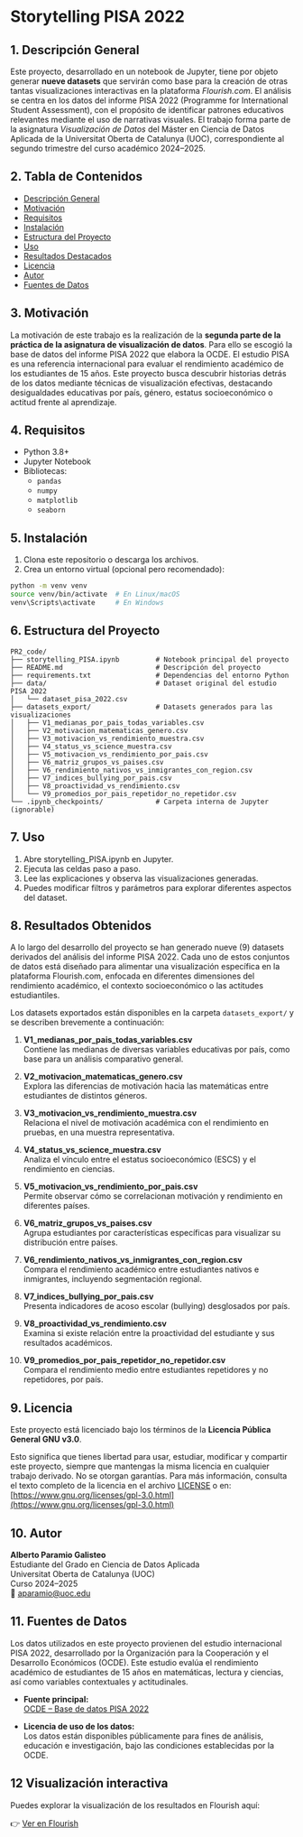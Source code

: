 # Storytelling PISA 2022

## 1. Descripción General

Este proyecto, desarrollado en un notebook de Jupyter, tiene por objeto generar **nueve datasets** que servirán como base para la creación de otras tantas visualizaciones interactivas en la plataforma *Flourish.com*. El análisis se centra en los datos del informe PISA 2022 (Programme for International Student Assessment), con el propósito de identificar patrones educativos relevantes mediante el uso de narrativas visuales. El trabajo forma parte de la asignatura *Visualización de Datos* del Máster en Ciencia de Datos Aplicada de la Universitat Oberta de Catalunya (UOC), correspondiente al segundo trimestre del curso académico 2024–2025.

## 2. Tabla de Contenidos

- [Descripción General](#1-descripción-general)
- [Motivación](#3-motivación)
- [Requisitos](#4-requisitos)
- [Instalación](#5-instalación)
- [Estructura del Proyecto](#6-estructura-del-proyecto)
- [Uso](#7-uso)
- [Resultados Destacados](#8-resultados-destacados)
- [Licencia](#9-licencia)
- [Autor](#10-autor)
- [Fuentes de Datos](#11-fuentes-de-datos)

## 3. Motivación

La motivación de este trabajo es la realización de la **segunda parte de la práctica de la asignatura de visualización de datos**. Para ello se escogió la base de datos del informe PISA 2022 que elabora la OCDE. El estudio PISA es una referencia internacional para evaluar el rendimiento académico de los estudiantes de 15 años. Este proyecto busca descubrir historias detrás de los datos mediante técnicas de visualización efectivas, destacando desigualdades educativas por país, género, estatus socioeconómico o actitud frente al aprendizaje.

## 4. Requisitos

- Python 3.8+
- Jupyter Notebook
- Bibliotecas:
  - `pandas`
  - `numpy`
  - `matplotlib`
  - `seaborn`

## 5. Instalación

1. Clona este repositorio o descarga los archivos.
2. Crea un entorno virtual (opcional pero recomendado):

```bash
python -m venv venv
source venv/bin/activate  # En Linux/macOS
venv\Scripts\activate     # En Windows
```

## 6. Estructura del Proyecto

```plaintext
PR2_code/
├── storytelling_PISA.ipynb         # Notebook principal del proyecto
├── README.md                       # Descripción del proyecto
├── requirements.txt                # Dependencias del entorno Python
├── data/                           # Dataset original del estudio PISA 2022
│   └── dataset_pisa_2022.csv
├── datasets_export/                # Datasets generados para las visualizaciones
│   ├── V1_medianas_por_pais_todas_variables.csv
│   ├── V2_motivacion_matematicas_genero.csv
│   ├── V3_motivacion_vs_rendimiento_muestra.csv
│   ├── V4_status_vs_science_muestra.csv
│   ├── V5_motivacion_vs_rendimiento_por_pais.csv
│   ├── V6_matriz_grupos_vs_paises.csv
│   ├── V6_rendimiento_nativos_vs_inmigrantes_con_region.csv
│   ├── V7_indices_bullying_por_pais.csv
│   ├── V8_proactividad_vs_rendimiento.csv
│   └── V9_promedios_por_pais_repetidor_no_repetidor.csv
└── .ipynb_checkpoints/             # Carpeta interna de Jupyter (ignorable)
```

## 7. Uso

1. Abre storytelling_PISA.ipynb en Jupyter.
2. Ejecuta las celdas paso a paso.
3. Lee las explicaciones y observa las visualizaciones generadas.
4. Puedes modificar filtros y parámetros para explorar diferentes aspectos del dataset.

## 8. Resultados Obtenidos

A lo largo del desarrollo del proyecto se han generado nueve (9) datasets derivados del análisis del informe PISA 2022. Cada uno de estos conjuntos de datos está diseñado para alimentar una visualización específica en la plataforma Flourish.com, enfocada en diferentes dimensiones del rendimiento académico, el contexto socioeconómico o las actitudes estudiantiles.

Los datasets exportados están disponibles en la carpeta `datasets_export/` y se describen brevemente a continuación:

1. **V1_medianas_por_pais_todas_variables.csv**  
   Contiene las medianas de diversas variables educativas por país, como base para un análisis comparativo general.

2. **V2_motivacion_matematicas_genero.csv**  
   Explora las diferencias de motivación hacia las matemáticas entre estudiantes de distintos géneros.

3. **V3_motivacion_vs_rendimiento_muestra.csv**  
   Relaciona el nivel de motivación académica con el rendimiento en pruebas, en una muestra representativa.

4. **V4_status_vs_science_muestra.csv**  
   Analiza el vínculo entre el estatus socioeconómico (ESCS) y el rendimiento en ciencias.

5. **V5_motivacion_vs_rendimiento_por_pais.csv**  
   Permite observar cómo se correlacionan motivación y rendimiento en diferentes países.

6. **V6_matriz_grupos_vs_paises.csv**  
   Agrupa estudiantes por características específicas para visualizar su distribución entre países.

7. **V6_rendimiento_nativos_vs_inmigrantes_con_region.csv**  
   Compara el rendimiento académico entre estudiantes nativos e inmigrantes, incluyendo segmentación regional.

8. **V7_indices_bullying_por_pais.csv**  
   Presenta indicadores de acoso escolar (bullying) desglosados por país.

9. **V8_proactividad_vs_rendimiento.csv**  
   Examina si existe relación entre la proactividad del estudiante y sus resultados académicos.

10. **V9_promedios_por_pais_repetidor_no_repetidor.csv**  
    Compara el rendimiento medio entre estudiantes repetidores y no repetidores, por país.

## 9. Licencia

Este proyecto está licenciado bajo los términos de la **Licencia Pública General GNU v3.0**.

Esto significa que tienes libertad para usar, estudiar, modificar y compartir este proyecto, siempre que mantengas la misma licencia en cualquier trabajo derivado. No se otorgan garantías. Para más información, consulta el texto completo de la licencia en el archivo [LICENSE](./LICENSE) o en:  
[https://www.gnu.org/licenses/gpl-3.0.html](https://www.gnu.org/licenses/gpl-3.0.html)

## 10. Autor

**Alberto Paramio Galisteo**  
Estudiante del Grado en Ciencia de Datos Aplicada  
Universitat Oberta de Catalunya (UOC)  
Curso 2024–2025  
📧 aparamio@uoc.edu

## 11. Fuentes de Datos

Los datos utilizados en este proyecto provienen del estudio internacional PISA 2022, desarrollado por la Organización para la Cooperación y el Desarrollo Económicos (OCDE). Este estudio evalúa el rendimiento académico de estudiantes de 15 años en matemáticas, lectura y ciencias, así como variables contextuales y actitudinales.

- **Fuente principal:**  
  [OCDE – Base de datos PISA 2022](https://www.oecd.org/pisa/data/2022database/)

- **Licencia de uso de los datos:**  
  Los datos están disponibles públicamente para fines de análisis, educación e investigación, bajo las condiciones establecidas por la OCDE.

## 12 Visualización interactiva

Puedes explorar la visualización de los resultados en Flourish aquí:

👉 [Ver en Flourish](https://public.flourish.studio/story/3156918/)

